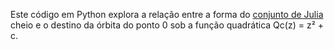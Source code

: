 Este código em Python explora a relação entre a forma do [conjunto de Julia](https://en.wikipedia.org/wiki/Julia_set) cheio e o destino da órbita do ponto 0 sob a função quadrática Qc(z) = z² + c.
